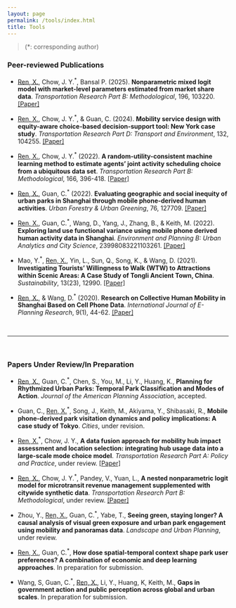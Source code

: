 ```yaml
---
layout: page
permalink: /tools/index.html
title: Tools
---
```


> (*: corresponding author)

### Peer-reviewed Publications

- <u>Ren, X.</u>, Chow, J. Y.<sup>&#42;</sup>, Bansal P. (2025). **Nonparametric mixed logit model with market-level parameters estimated from market share data**. *Transportation Research Part B: Methodological*, 196, 103220. [[Paper]](https://doi.org/10.1016/j.trb.2025.103220)

- <u>Ren, X.</u>, Chow, J. Y.<sup>&#42;</sup>, & Guan, C. (2024). **Mobility service design with equity-aware choice-based decision-support tool: New York case study**. *Transportation Research Part D: Transport and Environment*, 132, 104255. [[Paper]](https://doi.org/10.1016/j.trd.2024.104255)

- <u>Ren, X.</u>, Chow, J. Y.<sup>&#42;</sup> (2022). **A random-utility-consistent machine learning method to estimate agents’ joint activity scheduling choice from a ubiquitous data set**. *Transportation Research Part B: Methodological*, 166, 396-418. [[Paper]](https://doi.org/10.1016/j.trb.2022.11.005)

- <u>Ren, X.</u>, Guan, C.<sup>&#42;</sup> (2022). **Evaluating geographic and social inequity of urban parks in Shanghai through mobile phone-derived human activities**. *Urban Forestry & Urban Greening*, 76, 127709. [[Paper]](https://doi.org/10.1016/j.ufug.2022.127709)

- <u>Ren, X.</u>, Guan, C.<sup>&#42;</sup>, Wang, D., Yang, J., Zhang, B., & Keith, M. (2022). **Exploring land use functional variance using mobile phone derived human activity data in Shanghai**. *Environment and Planning B: Urban Analytics and City Science*, 23998083221103261. [[Paper]](https://doi-org.proxy.library.nyu.edu/10.1177/23998083221103261)

- Mao, Y.<sup>&#42;</sup>, <u>Ren, X.</u>, Yin, L., Sun, Q., Song, K., & Wang, D. (2021). **Investigating Tourists’ Willingness to Walk (WTW) to Attractions within Scenic Areas: A Case Study of Tongli Ancient Town, China**. *Sustainability*, 13(23), 12990. [[Paper]](https://doi.org/10.3390/su132312990)

- <u>Ren, X.</u>, & Wang, D.<sup>&#42;</sup> (2020). **Research on Collective Human Mobility in Shanghai Based on Cell Phone Data**. *International Journal of E-Planning Research*, 9(1), 44-62. [[Paper]](https://doi.org/10.4018/IJEPR.2020010103)

<br>

---

<br>

### Papers Under Review/In Preparation

- <u>Ren, X.</u>, Guan, C.<sup>&#42;</sup>, Chen, S., You, M., Li, Y., Huang, K., **Planning for Rhythmized Urban Parks: Temporal Park Classification and Modes of Action**. *Journal of the American Planning Association*, accepted.

- Guan, C., <u>Ren, X.</u><sup>&#42;</sup>, Song, J., Keith, M., Akiyama, Y., Shibasaki, R., **Mobile phone-derived park visitation dynamics and policy implications: A case study of Tokyo**. *Cities*, under revision.

- <u>Ren, X.</u><sup>&#42;</sup>, Chow, J. Y., **A data fusion approach for mobility hub impact assessment and location selection: integrating hub usage data into a large-scale mode choice model**. *Transportation Research Part A: Policy and Practice*, under review. [[Paper]](https://doi.org/10.48550/arXiv.2408.12577)

- <u>Ren, X.</u>, Chow, J. Y.<sup>&#42;</sup>, Pandey, V., Yuan, L., **A nested nonparametric logit model for microtransit revenue management supplemented with citywide synthetic data**. *Transportation Research Part B: Methodological*, under review. [[Paper]](https://doi.org/10.48550/arXiv.2408.12577)

- Zhou, Y., <u>Ren, X.</u>, Guan, C.<sup>&#42;</sup>, Yabe, T., **Seeing green, staying longer? A causal analysis of visual green exposure and urban park engagement using mobility and panoramas data**. *Landscape and Urban Planning*, under review.

-	<u>Ren, X.</u>, Guan, C.<sup>&#42;</sup>, **How dose spatial-temporal context shape park user preferences? A combination of economic and deep learning approaches**. In preparation for submission.

-	Wang, S, Guan, C.<sup>&#42;</sup>, <u>Ren, X.</u>, Li, Y., Huang, K, Keith, M., **Gaps in government action and public perception across global and urban scales**. In preparation for submission.


